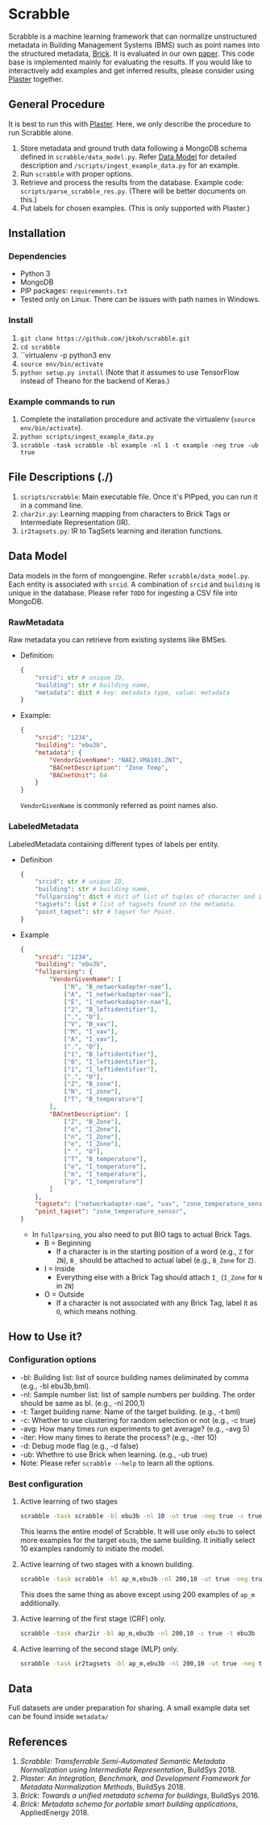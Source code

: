 Scrabble
========
Scrabble is a machine learning framework that can normalize unstructured metadata in Building Management Systems (BMS) such as point names into the structured metadata, [Brick](https://brickschema.org). It is evaluated in our own [paper](http://mesl.ucsd.edu/mesl-website/pubs/Jason_BuildSys2018Scrabble.pdf). This code base is implemented mainly for evaluating the results. If you would like to interactively add examples and get inferred results, please consider using [Plaster](https://github.com/plastering/plastering) together.

## General Procedure

It is best to run this with [Plaster](https://github.com/plastering/plastering). Here, we only describe the procedure to run Scrabble alone.

1. Store metadata and ground truth data following a MongoDB schema defined in ``scrabble/data_model.py``. Refer [Data Model](#datamodel) for detailed description and ``/scripts/ingest_example_data.py`` for an example.
2. Run ``scrabble`` with proper options.
3. Retrieve and process the results from the database. Example code: ``scripts/parse_scrabble_res.py``. (There will be better documents on this.)
4. Put labels for chosen examples. (This is only supported with Plaster.)

## Installation

### Dependencies
- Python 3
- MongoDB
- PIP packages: ``requirements.txt``
- Tested only on Linux. There can be issues with path names in Windows.

### Install
1. ``git clone https://github.com/jbkoh/scrabble.git``
2. ``cd scrabble``
3. ``virtualenv -p python3 env
4. ``source env/bin/activate``
5. ``python setup.py install`` (Note that it assumes to use TensorFlow instead of Theano for the backend of Keras.)

### Example commands to run
1. Complete the installation procedure and activate the virtualenv (``source env/bin/activate``).
2. ``python scripts/ingest_example_data.py``
3. ``scrabble -task scrabble -bl example -nl 1 -t example -neg true -ub true``

## File Descriptions (./)
1. `scripts/scrabble`: Main executable file. Once it's PIPped, you can run it in a command line.
2. `char2ir.py`: Learning mapping from characters to Brick Tags or Intermediate Representation (IR).
3. `ir2tagsets.py`: IR to TagSets learning and iteration functions.

<a name="datamodel"></a>
## Data Model
Data models in the form of mongoengine. Refer ``scrabble/data_model.py``. Each entity is associated with ``srcid``. A combination of ``srcid`` and ``building`` is unique in the database. Please refer ``TODO`` for ingesting a CSV file into MongoDB.

### RawMetadata
Raw metadata you can retrieve from existing systems like BMSes.
- Definition:
    ```python
    {
        "srcid": str # unique ID,
        "building": str # building name,
        "metadata": dict # key: metadata type, value: metadata
    }
    ```
- Example:
    ```json
    {
        "srcid": "1234",
        "building": "ebu3b",
        "metadata": {
            "VendorGivenName": "NAE2.VMA101.ZNT",
            "BACnetDescription": "Zone Temp",
            "BACnetUnit": 64
        }
    }
    ```
    ``VendorGivenName`` is commonly referred as point names also.

### LabeledMetadata
LabeledMetadata containing different types of labels per entity.
- Definition
    ```python
    {
        "srcid": str # unique ID,
        "building": str # building name,
        "fullparsing": dict # dict of list of tuples of character and its label.
        "tagsets": list # list of tagsets found in the metadata.
        "point_tagset": str # tagset for Point.
    }
    ```
- Example
    ```json
    {
        "srcid": "1234",
        "building": "ebu3b",
        "fullparsing": {
            "VendorGivenName": [
                ["N", "B_networkadapter-nae"],
                ["A", "I_networkadapter-nae"],
                ["E", "I_networkadapter-nae"],
                ["2", "B_leftidentifier"],
                [".", "O"],
                ["V", "B_vav"],
                ["M", "I_vav"],
                ["A", "I_vav"],
                [".", "O"],
                ["1", "B_leftidentifier"],
                ["0", "I_leftidentifier"],
                ["1", "I_leftidentifier"],
                [".", "O"],
                ["Z", "B_zone"],
                ["N", "I_zone"],
                ["T", "B_temperature"]
            ],
            "BACnetDescription": [
                ["Z", "B_Zone"],
                ["o", "I_Zone"],
                ["n", "I_Zone"],
                ["e", "I_Zone"],
                [" ", "O"],
                ["T", "B_temperature"],
                ["e", "I_temperature"],
                ["m", "I_temperature"],
                ["p", "I_temperature"]
            ]
        },
        "tagsets": ["networkadapter-nae", "vav", "zone_temperature_sensor"],
        "point_tagset": "zone_temperature_sensor",
    }
    ```
    - In ``fullparsing``, you also need to put BIO tags to actual Brick Tags.
        - B = Beginning
            - If a character is in the starting position of a word (e.g., ``Z`` for ``ZN``), ``B_`` should be attached to actual label (e.g., ``B_Zone`` for ``Z``).
        - I = Inside
            - Everything else with a Brick Tag should attach ``I_`` (``I_Zone`` for ``N`` in ``ZN``)
        - O = Outside
            - If a character is not associated with any Brick Tag, label it as ``O``, which means nothing.


## How to Use it?

### Configuration options
 - -bl: Building list: list of source building names deliminated by comma (e.g., -bl ebu3b,bml).
 - -nl: Sample number list: list of sample numbers per building. The order should be same as bl. (e.g., -nl 200,1)
 - -t: Target building name: Name of the target building. (e.g., -t bml)
 - -c: Whether to use clustering for random selection or not (e.g., -c true)
 - -avg: How many times run experiments to get average? (e.g., -avg 5)
 - -iter: How many times to iterate the process? (e.g., -iter 10)
 - -d: Debug mode flag (e.g., -d false)
 - -ub: Whethre to use Brick when learning. (e.g., -ub true)
 - Note: Please refer ``scrabble --help`` to learn all the options.

### Best configuration
1. Active learning of two stages
    ```bash
    scrabble -task scrabble -bl ebu3b -nl 10 -ut true -neg true -c true -t ebu3b
    ```
    This learns the entire model of Scrabble. It will use only ``ebu3b`` to select more examples for the target ``ebu3b``, the same building. It initially select 10 examples randomly to initiate the model.

2. Active learning of two stages with a known building.
    ```bash
    scrabble -task scrabble -bl ap_m,ebu3b -nl 200,10 -ut true -neg true -c true -t ebu3b
    ```
    This does the same thing as above except using 200 examples of ``ap_m`` additionally.

3. Active learning of the first stage (CRF) only.
    ```bash
    scrabble -task char2ir -bl ap_m,ebu3b -nl 200,10 -c true -t ebu3b
    ```

4. Active learning of the second stage (MLP) only.
    ```bash
    scrabble -task ir2tagsets -bl ap_m,ebu3b -nl 200,10 -ut true -neg true -c true -t ebu3b
    ```

## Data
Full datasets are under preparation for sharing. A small example data set can be found inside ``metadata/``


## References
1. *Scrabble: Transferrable Semi-Automated Semantic Metadata Normalization using Intermediate Representation*, BuildSys 2018.
2. *Plaster: An Integration, Benchmark, and Development Framework for Metadata Normalization Methods*, BuildSys 2018.
3. *Brick: Towards a unified metadata schema for buildings*, BuildSys 2016.
4. *Brick: Metadata schema for portable smart building applications*, AppliedEnergy 2018.

